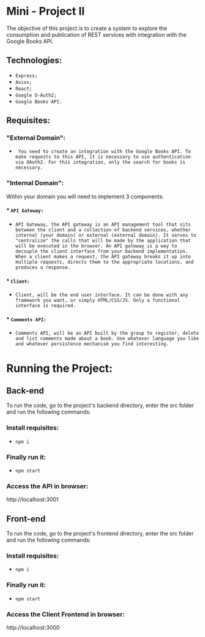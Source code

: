 # Mini - Project II

The objective of this project is to create a system to explore the consumption and publication of REST services with integration with the Google Books API.

## Technologies:

* `Express;`
* `Axios;`
* `React;`
* `Google O-Auth2;`
* `Google Books API.`

## Requisites:

### "External Domain":

* ` You need to create an integration with the Google Books API. To make requests to this API, it is necessary to use authentication via OAuth2. For this integration, only the search for books is necessary.`

### "Internal Domain":

Within your domain you will need to implement 3 components:

#### * `API Gateway:`

* `API Gateway, the API gateway is an API management tool that sits between the client and a collection of backend services, whether internal (your domain) or external (external domain). It serves to "centralize" the calls that will be made by the application that will be executed in the browser. An API gateway is a way to decouple the client interface from your backend implementation. When a client makes a request, the API gateway breaks it up into multiple requests, directs them to the appropriate locations, and produces a response.`

#### * `Client:`

* `Client, will be the end user interface. It can be done with any framework you want, or simply HTML/CSS/JS. Only a functional interface is required.`

#### * `Comments API:`

* `Comments API, will be an API built by the group to register, delete and list comments made about a book. Use whatever language you like and whatever persistence mechanism you find interesting.`


# Running the Project:


## Back-end
To run the code, go to the project's backend directory, enter the src folder and run the following commands:

### Install requisites:
* `npm i`

### Finally run it:
* `npm start`

### Access the API in browser:
http://localhost:3001


## Front-end
To run the code, go to the project's frontend directory, enter the src folder and run the following commands:

### Install requisites:
* `npm i`

### Finally run it:
* `npm start`

### Access the Client Frontend in browser:
http://localhost:3000